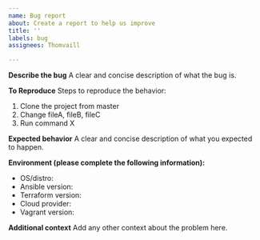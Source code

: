 ```yaml
---
name: Bug report
about: Create a report to help us improve
title: ''
labels: bug
assignees: Thomvaill

---
```


**Describe the bug**
A clear and concise description of what the bug is.

**To Reproduce**
Steps to reproduce the behavior:
1. Clone the project from master
2. Change fileA, fileB, fileC
3. Run command X

**Expected behavior**
A clear and concise description of what you expected to happen.

**Environment (please complete the following information):**
 - OS/distro: 
 - Ansible version: 
 - Terraform version: 
 - Cloud provider: 
 - Vagrant version: 

**Additional context**
Add any other context about the problem here.
